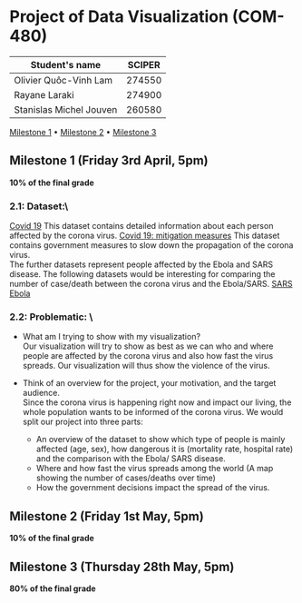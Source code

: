 # Project of Data Visualization (COM-480)

| Student's name | SCIPER |
| -------------- | ------ |
|Olivier Quôc-Vinh Lam |274550 |
|Rayane Laraki |274900 |
|Stanislas Michel Jouven |260580 |

[Milestone 1](#milestone-1-friday-3rd-april-5pm) • [Milestone 2](#milestone-2-friday-1st-may-5pm) • [Milestone 3](#milestone-3-thursday-28th-may-5pm)

## Milestone 1 (Friday 3rd April, 5pm)

**10% of the final grade**
### 2.1: Dataset:\
[Covid 19](https://data.europa.eu/euodp/en/data/dataset/covid-19-coronavirus-data)
This dataset contains detailed information about each person affected by the corona virus.
[Covid 19: mitigation measures](http://epidemicforecasting.org/containment)
This dataset contains government measures to slow down the propagation of the corona virus.
\
The further datasets represent people affected by the Ebola and SARS disease. The following datasets
would be interesting for comparing the number of case/death between the corona virus and the Ebola/SARS.
[SARS](https://www.kaggle.com/imdevskp/sars-outbreak-2003-complete-dataset)
[Ebola](https://www.kaggle.com/imdevskp/ebola-outbreak-20142016-complete-dataset)

### 2.2: Problematic: \
* What am I trying to show with my visualization? \
  Our visualization will try to show as best as we can who and where people are affected by the corona virus and also how fast the virus spreads. Our visualization will thus show the violence of the virus.

* Think of an overview for the project, your motivation, and the target audience.\
  Since the corona virus is happening right now and impact our living, the whole population wants to be informed of the corona virus. We would split our project into three parts:
  - An overview of the dataset to show which type of people is mainly affected (age, sex), how dangerous it is (mortality rate, hospital rate) and the comparison with the Ebola/ SARS disease.
  - Where and how fast the virus spreads among the world (A map showing the number of cases/deaths over time)
  - How the government decisions impact the spread of the virus.


## Milestone 2 (Friday 1st May, 5pm)

**10% of the final grade**




## Milestone 3 (Thursday 28th May, 5pm)

**80% of the final grade**

